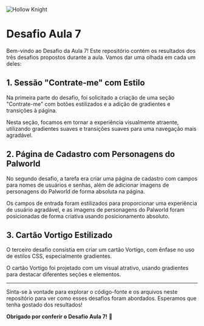 ![Hollow Knight](/aula-7-desafios/Cartao/images/contactless.png)

# Desafio Aula 7

Bem-vindo ao Desafio da Aula 7! Este repositório contém os resultados dos três desafios propostos durante a aula. Vamos dar uma olhada em cada um deles:

## 1. Sessão "Contrate-me" com Estilo

Na primeira parte do desafio, foi solicitado a criação de uma seção "Contrate-me" com botões estilizados e a adição de gradientes e transições à página.

Nesta seção, focamos em tornar a experiência visualmente atraente, utilizando gradientes suaves e transições suaves para uma navegação mais agradável.

## 2. Página de Cadastro com Personagens do Palworld

No segundo desafio, a tarefa era criar uma página de cadastro com campos para nomes de usuários e senhas, além de adicionar imagens de personagens do Palworld de forma absoluta na página.

Os campos de entrada foram estilizados para proporcionar uma experiência de usuário agradável, e as imagens de personagens do Palworld foram posicionadas de forma criativa usando posicionamento absoluto.

## 3. Cartão Vortigo Estilizado

O terceiro desafio consistia em criar um cartão Vortigo, com ênfase no uso de estilos CSS, especialmente gradientes.

O cartão Vortigo foi projetado com um visual atrativo, usando gradientes para destacar diferentes seções e elementos.

---

Sinta-se à vontade para explorar o código-fonte e os arquivos neste repositório para ver como esses desafios foram abordados. Esperamos que tenha gostado dos resultados!

**Obrigado por conferir o Desafio Aula 7!** 🚀
